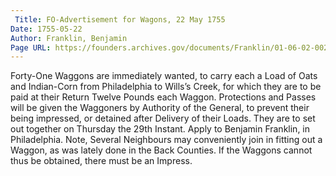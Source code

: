 ```yaml
---
 Title: FO-Advertisement for Wagons, 22 May 1755
Date: 1755-05-22
Author: Franklin, Benjamin
Page URL: https://founders.archives.gov/documents/Franklin/01-06-02-0028
---
```


Forty-One Waggons are immediately wanted, to carry each a Load of Oats and Indian-Corn from Philadelphia to Wills’s Creek, for which they are to be paid at their Return Twelve Pounds each Waggon. Protections and Passes will be given the Waggoners by Authority of the General, to prevent their being impressed, or detained after Delivery of their Loads. They are to set out together on Thursday the 29th Instant. Apply to Benjamin Franklin, in Philadelphia.
Note, Several Neighbours may conveniently join in fitting out a Waggon, as was lately done in the Back Counties. If the Waggons cannot thus be obtained, there must be an Impress.

